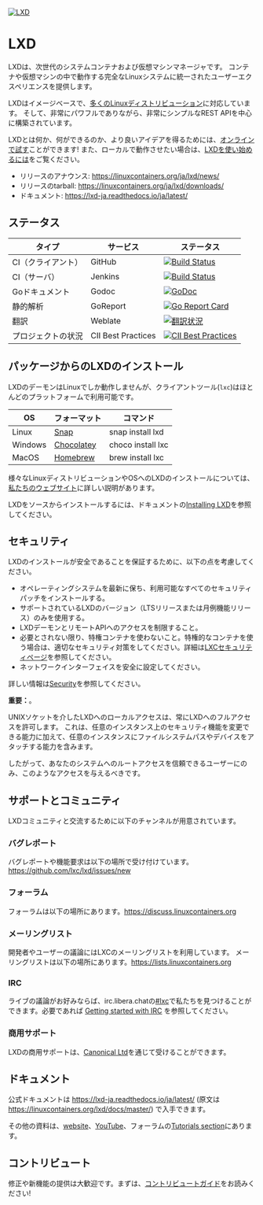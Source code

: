 [![LXD](https://linuxcontainers.org/static/img/containers.png)](https://linuxcontainers.org/ja/lxd/)

<!-- Include start LXD intro -->
# LXD
LXDは、次世代のシステムコンテナおよび仮想マシンマネージャです。
コンテナや仮想マシンの中で動作する完全なLinuxシステムに統一されたユーザーエクスペリエンスを提供します。

LXDはイメージベースで、[多くのLinuxディストリビューション](https://images.linuxcontainers.org)に対応しています。
そして、非常にパワフルでありながら、非常にシンプルなREST APIを中心に構築されています。

LXDとは何か、何ができるのか、より良いアイデアを得るためには、[オンラインで試す](https://linuxcontainers.org/ja/lxd/try-it/)ことができます!
また、ローカルで動作させたい場合は、[LXDを使い始めるには](https://linuxcontainers.org/ja/lxd/getting-started-cli/)をご覧ください。

- リリースのアナウンス: <https://linuxcontainers.org/ja/lxd/news/>
- リリースのtarball: <https://linuxcontainers.org/ja/lxd/downloads/>
- ドキュメント: <https://lxd-ja.readthedocs.io/ja/latest/>

<!-- Include end LXD intro -->

## ステータス
タイプ             | サービス           | ステータス
---                | ---                | ---
CI（クライアント） | GitHub             | [![Build Status](https://github.com/lxc/lxd/workflows/Client%20build%20and%20unit%20tests/badge.svg)](https://github.com/lxc/lxd/actions)
CI（サーバ）       | Jenkins            | [![Build Status](https://jenkins.linuxcontainers.org/job/lxd-github-commit/badge/icon)](https://jenkins.linuxcontainers.org/job/lxd-github-commit/)
Goドキュメント     | Godoc              | [![GoDoc](https://godoc.org/github.com/lxc/lxd/client?status.svg)](https://godoc.org/github.com/lxc/lxd/client)
静的解析           | GoReport           | [![Go Report Card](https://goreportcard.com/badge/github.com/lxc/lxd)](https://goreportcard.com/report/github.com/lxc/lxd)
翻訳               | Weblate            | [![翻訳状況](https://hosted.weblate.org/widgets/linux-containers/-/svg-badge.svg)](https://hosted.weblate.org/projects/linux-containers/lxd/)
プロジェクトの状況 | CII Best Practices | [![CII Best Practices](https://bestpractices.coreinfrastructure.org/projects/1086/badge)](https://bestpractices.coreinfrastructure.org/projects/1086)

<!-- Include start installing -->

## パッケージからのLXDのインストール
LXDのデーモンはLinuxでしか動作しませんが、クライアントツール(`lxc`)はほとんどのプラットフォームで利用可能です。

OS      | フォーマット                                      |コマンド
---     | ---                                               | ---
Linux   | [Snap](https://snapcraft.io/lxd)                  | snap install lxd
Windows | [Chocolatey](https://chocolatey.org/packages/lxc) | choco install lxc
MacOS   | [Homebrew](https://formulae.brew.sh/formula/lxc)  | brew install lxc

様々なLinuxディストリビューションやOSへのLXDのインストールについては、[私たちのウェブサイト](https://linuxcontainers.org/ja/lxd/getting-started-cli/)に詳しい説明があります。
<!-- Include end installing -->

LXDをソースからインストールするには、ドキュメントの[Installing LXD](doc/installing.md)を参照してください。

## セキュリティ

<!-- Include start security -->

LXDのインストールが安全であることを保証するために、以下の点を考慮してください。

- オペレーティングシステムを最新に保ち、利用可能なすべてのセキュリティパッチをインストールする。
- サポートされているLXDのバージョン（LTSリリースまたは月例機能リリース）のみを使用する。
- LXDデーモンとリモートAPIへのアクセスを制限すること。
- 必要とされない限り、特権コンテナを使わないこと。特権的なコンテナを使う場合は、適切なセキュリティ対策をしてください。詳細は[LXCセキュリティページ](https://linuxcontainers.org/ja/lxc/security/)を参照してください。
- ネットワークインターフェイスを安全に設定してください。
<!-- Include end security -->

詳しい情報は[Security](doc/security.md)を参照してください。

**重要：**。
<!-- Include start security note -->
UNIXソケットを介したLXDへのローカルアクセスは、常にLXDへのフルアクセスを許可します。
これは、任意のインスタンス上のセキュリティ機能を変更できる能力に加えて、任意のインスタンスにファイルシステムパスやデバイスをアタッチする能力を含みます。

したがって、あなたのシステムへのルートアクセスを信頼できるユーザーにのみ、このようなアクセスを与えるべきです。
<!-- Include end security note -->
<!-- Include start support -->

## サポートとコミュニティ

LXDコミュニティと交流するために以下のチャンネルが用意されています。

### バグレポート
バグレポートや機能要求は以下の場所で受け付けています。<https://github.com/lxc/lxd/issues/new>

### フォーラム
フォーラムは以下の場所にあります。<https://discuss.linuxcontainers.org>

### メーリングリスト
開発者やユーザーの議論にはLXCのメーリングリストを利用しています。
メーリングリストは以下の場所にあります。<https://lists.linuxcontainers.org>

### IRC
ライブの議論がお好みならば、irc.libera.chatの[#lxc](https://kiwiirc.com/client/irc.libera.chat/#lxc)で私たちを見つけることができます。必要であれば [Getting started with IRC](https://discuss.linuxcontainers.org/t/getting-started-with-irc/11920) を参照してください。

### 商用サポート

LXDの商用サポートは、[Canonical Ltd](https://www.canonical.com)を通じて受けることができます。

## ドキュメント
公式ドキュメントは https://lxd-ja.readthedocs.io/ja/latest/ (原文は https://linuxcontainers.org/lxd/docs/master/) で入手できます。

その他の資料は、[website](https://linuxcontainers.org/lxd/articles)、[YouTube](https://www.youtube.com/channel/UCuP6xPt0WTeZu32CkQPpbvA)、フォーラムの[Tutorials section](https://discuss.linuxcontainers.org/c/tutorials/)にあります。

<!-- Include end support -->

## コントリビュート
修正や新機能の提供は大歓迎です。まずは、[コントリビュートガイド](CONTRIBUTING.md)をお読みください!
